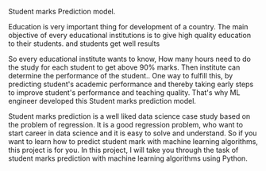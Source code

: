 Student marks Prediction model.

Education is very important thing for development of a country. The main objective of every educational institutions is to give high quality education to their students. and students get well results

So every educational institute wants to know, How many hours need to do the study for each student to get above 90% marks. Then institute can determine the performance of the student.. One way to fulfill this, by predicting student's academic performance and thereby taking early steps to improve student's performance and teaching quality. That's why ML engineer developed this Student marks prediction model.

Student marks prediction is a well liked data science case study based on the problem of regression. It is a good regression problem, who want to start career in data science and it is easy to solve and understand. So if you want to learn how to predict student mark with machine learning algorithms, this project is for you. In this project, I will take you through the task of student marks prediction with machine learning algorithms using Python.


